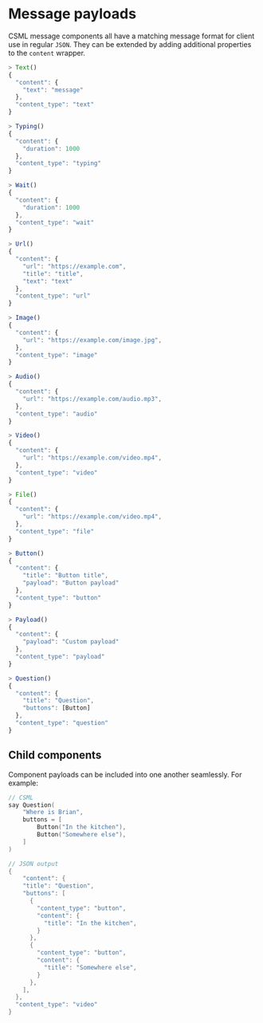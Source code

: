 # Message payloads

CSML message components all have a matching message format for client use in regular `JSON`. They can be extended by adding additional properties to the `content` wrapper.

```javascript
> Text()
{
  "content": {
    "text": "message"
  },
  "content_type": "text"
}
```

```javascript
> Typing()
{
  "content": {
    "duration": 1000
  },
  "content_type": "typing"
}
```

```javascript
> Wait()
{
  "content": {
    "duration": 1000
  },
  "content_type": "wait"
}
```

```javascript
> Url()
{
  "content": {
    "url": "https://example.com",
    "title": "title",
    "text": "text"
  },
  "content_type": "url"
}
```

```javascript
> Image()
{
  "content": {
    "url": "https://example.com/image.jpg",
  },
  "content_type": "image"
}
```

```javascript
> Audio()
{
  "content": {
    "url": "https://example.com/audio.mp3",
  },
  "content_type": "audio"
}
```

```javascript
> Video()
{
  "content": {
    "url": "https://example.com/video.mp4",
  },
  "content_type": "video"
}
```

```javascript
> File()
{
  "content": {
    "url": "https://example.com/video.mp4",
  },
  "content_type": "file"
}
```

```javascript
> Button()
{
  "content": {
    "title": "Button title",
    "payload": "Button payload"
  },
  "content_type": "button"
}
```

```javascript
> Payload()
{
  "content": {
    "payload": "Custom payload"
  },
  "content_type": "payload"
}
```

```javascript
> Question()
{
  "content": {
    "title": "Question",
    "buttons": [Button]
  },
  "content_type": "question"
}
```

## Child components

Component payloads can be included into one another seamlessly. For example: 

```cpp
// CSML
say Question(
    "Where is Brian",
    buttons = [
        Button("In the kitchen"),
        Button("Somewhere else"),
    ]
)

// JSON output
{
    "content": {
    "title": "Question",
    "buttons": [
      {
        "content_type": "button",
        "content": {
          "title": "In the kitchen",
        }
      },
      {
        "content_type": "button",
        "content": {
          "title": "Somewhere else",
        }
      },
    ],
  },
  "content_type": "video"
}
```

